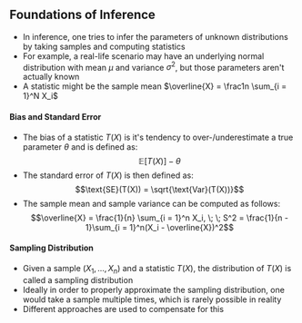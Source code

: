 ## Foundations of Inference
- In inference, one tries to infer the parameters of unknown distributions by taking samples and computing statistics 
- For example, a real-life scenario may have an underlying normal distribution with mean $\mu$ and variance $\sigma^2$, but those parameters aren't actually known
- A statistic might be the sample mean $\overline{X} = \frac1n \sum_{i = 1}^N X_i$
#### Bias and Standard Error
- The bias of a statistic $T(X)$ is it's tendency to over-/underestimate a true parameter $\theta$ and is defined as:
$$\mathbb{E}[T(X)] - \theta$$
- The standard error of $T(X)$ is then defined as:
$$\text{SE}(T(X)) = \sqrt{\text{Var}(T(X))}$$
- The sample mean and sample variance can be computed as follows:
$$\overline{X} = \frac{1}{n} \sum_{i = 1}^n X_i, \; \; S^2 = \frac{1}{n - 1}\sum_{i = 1}^n(X_i - \overline{X})^2$$
#### Sampling Distribution
- Given a sample $(X_1, ..., X_n)$ and a statistic $T(X)$, the distribution of $T(X)$ is called a sampling distribution
- Ideally in order to properly approximate the sampling distribution, one would take a sample multiple times, which is rarely possible in reality
- Different approaches are used to compensate for this